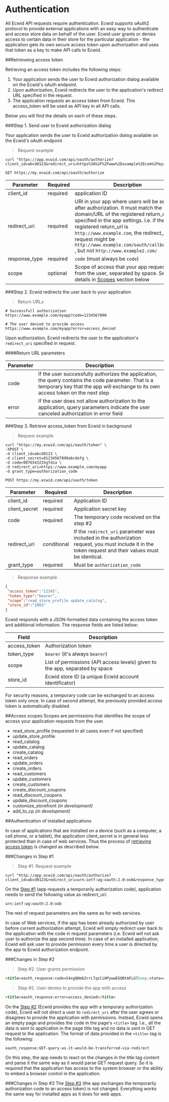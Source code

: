 # Authentication
All Ecwid API requests require authentication. Ecwid supports oAuth2 protocol to provide external applications with an easy way to authenticate and access store data on behalf of the user. Ecwid user grants or denies access to certain data in their store for the particular application - the application gets its own secure access token upon authorization and uses that token as a key to make API calls to Ecwid.

##Retrieveing access token

Retrieving an access token includes the following steps:
1. Your application sends the user to Ecwid authorization dialog available on the Ecwid's oAuth endpoint.
2. Upon authorization, Ecwid redirects the user to the application's redirect URL specified in the request.
3. The application requests an access token from Ecwid. This access_token will be used as API key in all API calls.

Below you will find the details on each of these steps.

###Step 1. Send user to Ecwid authorization dialog

Your application sends the user to Ecwid authorization dialog available on the Ecwid's oAuth endpoint

> Request example

```shell
curl "https://app.ecwid.com/api/oauth/authorize?client_id=abcd0123&redirect_uri=https%3A%2F%2Fwww%2Eexample%2Ecom%2Fmyapp&response_type=code"
```

`GET https://my.ecwid.com/api/oauth/authorize`

Parameter | Required | Description
--------- | -------- | -----------
client_id | required | application ID
redirect_uri | required | URI in your app where users will be sent after authorization. It must match the domain/URL of the registered return_url specified in the app settings. I.e. if the registered return_url is `http://www.example.com`, the redirect_uri in request might be `http://www.example.com/oauth/callback.php` , but not `http://www.example2.com/`
response_type | required | `code` (must always be `code`)
scope | optional | Scope of access that your app requests from the user, separated by space. See details in [Scopes](#access-scopes) section below




###Step 2. Ecwid redirects the user back to your application

> Return URLs

```shell
# Successfull authorization
https://www.example.com/myapp?code=1234567890

# The user denied to provide access
https://www.example.com/myapp?error=access_denied
```

Upon authorization, Ecwid redirects the user to the application's `redirect_uri` specified in request.

####Return URL parameters

Parameter | Description
--------- | -----------
code | If the user successfully authorizes the application, the query contains the code parameter. That is a temporary key that the app will exchange to its own access token on the next step
error | If the user does not allow authorization to the application, query parameters indicate the user canceled authorization in error field


###Step 3. Retrieve access_token from Ecwid in background

> Request example

```shell
curl "https://my.ecwid.com/api/oauth/token" \
-XPOST \
-d client_id=abcd0123 \
-d client_secret=01234567890abcdefg \
-d code=987654321hgfdsa \
-d redirect_uri=https://www.example.com/myapp
-d grant_type=authorization_code
```

`POST https://my.ecwid.com/api/oauth/token`

Parameter | Required | Description
--------- | -------- | -----------
client_id | required | Application ID
client_secret | required | Application secret key
code | required | The temporary code received on the step #2
redirect_uri | conditional | If the `redirect_uri` parameter was included in the authorization request, you must include it in the token request and their values must be identical.
grant_type | required | Must be `authorization_code`

> Response example

```json
{
 "access_token":"12345",
 "token_type":"bearer",
 "scope":"read_store_profile update_catalog",
 "store_id":"1003"
}
```



Ecwid responds with a JSON-formatted data containing the access token and additional information. The response fields are listed below:

Field | Description
----- | -----------
access_token | Authorization token
token_type | `bearer` (it's always `bearer`)
scope | List of permissions (API access levels) given to the app, separated by space
store_id | Ecwid store ID (a unique Ecwid account identificator)


<aside class="notice">
For security reasons, a temporary code can be exchanged to an access token only once. In case of second attempt, the previously provided access token is automatically disabled.
</aside>


##Access scopes
Scopes are permissions that identifies the scope of access your application requests from the user. 

* read_store_profile (requested in all cases even if not specified)
* update_store_profile
* read_catalog
* update_catalog
* create_catalog
* read_orders
* update_orders
* create_orders
* read_customers
* update_customers
* create_customers
* create_discount_coupons
* read_discount_coupons
* update_discount_coupons
* customize_storefront *(in development)*
* add_to_cp *(in development)*


##Authentication of installed applications

In case of applications that are installed on a device (such as a computer, a cell phone, or a tablet), the application client_secret is in general less protected than in case of web services. Thus the process of [retrieving access token](#retrieveing-access-token) is changed as described below.

###Changes in Step #1

> Step #1. Request example

```shell
curl "http://app.ecwid.com/api/oauth/authorize?client_id=abcd0123&redirect_uri=urn:ietf:wg:oauth:2.0:oob&response_type=code"
```

On the [Step #1](#retrieveing-access-token) (app requests a temporarily authorization code), application needs to send the following value as redirect_uri:

`urn:ietf:wg:oauth:2.0:oob`

The rest of request parameters are the same as for web services.

<aside class="notice"> In case of Web services, if the app has been already authorized by user before current authorization attempt, Ecwid will simply redirect user back to the application with the code in request parameters (i.e. Ecwid will not ask user to authorize the app second time). In case of an installed application, Ecwid will ask user to provide permission every time a user is directed by the app to Ecwid authorization endpoint. </aside>


###Changes in Step #2

> Step #2. User grants permission

```html
<title>oauth_response:code=54xgQHmbZrrLTqzCiHPywwEGQNtAFLG7&amp;state=code</title>
```

> Step #2. User denies to provide the app with access

```html
<title>oauth_response:error=access_denied</title>
```

On the [Step #2](#retrieveing-access-token) (Ecwid provides the app with a temporary authorization code), Ecwid will not direct a user to `redirect_uri` after the user agrees or disagrees to provide the application with permissions. Instead, Ecwid opens an empty page and provides the code in the page's `<title>` tag. I.e., all the data is sent to application in the page title tag and no data is sent in GET request to the application. The format of data provided in the `<title>` tag is the following:

`oauth_response:GET-query-as-it-would-be-transferred-via-redirect`

<aside class="notice">On this step, the app needs to react on the changes in the title tag content and parse it the same way as it would parse GET request query. So it is required that the application has access to the system browser or the ability to embed a browser control in the application.</aside>

###Changes in Step #3
The [Step #3](#retrieveing-access-token) (the app exchanges the temporarily authorization code to an access token) is not changed. Everything works the same way for installed apps as it does for web apps.
